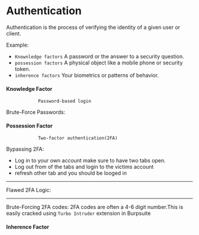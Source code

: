 # Authentication
Authentication is the process of verifying the identity of a given user or client.

Example:
- `Knownledge factors` A password or the answer to a security question. 
- `possession factors` A physical object like a mobile phone or security token.
- `inherence factors` Your biometrics or patterns of behavior.

<!-- -->

#### Knowledge Factor

				Password-based login
Brute-Force Passwords:

#### Possession Factor
				Two-factor authentication(2FA)
Bypassing 2FA:
- Log in to your own account make sure to have two tabs open.
- Log out from of the tabs and login to the victims account
- refresh other tab and you should be looged in 
<!-- -->
-----
 Flawed 2FA Logic:

-----
Brute-Forcing 2FA codes:
2FA codes are often a 4-6 digit number.This is easily cracked using `Turbo Intruder` extension in Burpsuite

#### Inherence Factor
